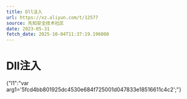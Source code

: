 ```yaml
---
title: Dll注入
url: https://xz.aliyun.com/t/12577
source: 先知安全技术社区
date: 2023-05-31
fetch_date: 2025-10-04T11:37:19.196000
---
```


# Dll注入

{"l1":"var arg1='5fcd4bb801925dc4530e684f725001d047833e18516611c4c2';"}